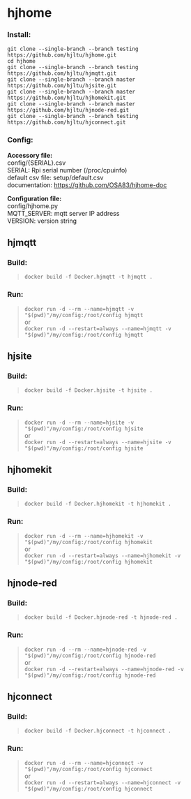 # hjhome
### Install:
`git clone --single-branch --branch testing https://github.com/hjltu/hjhome.git`
<br>`cd hjhome`
<br>`git clone --single-branch --branch testing https://github.com/hjltu/hjmqtt.git`
<br>`git clone --single-branch --branch master https://github.com/hjltu/hjsite.git`
<br>`git clone --single-branch --branch master https://github.com/hjltu/hjhomekit.git`
<br>`git clone --single-branch --branch master https://github.com/hjltu/hjnode-red.git`
<br>`git clone --single-branch --branch testing https://github.com/hjltu/hjconnect.git`
### Config:
**Accessory file:**
<br>config/{SERIAL}.csv
<br>SERIAL: Rpi serial number (/proc/cpuinfo)
<br>default csv file: setup/default.csv
<br>documentation: https://github.com/OSA83/hjhome-doc

**Configuration file:**
<br>config/hjhome.py
<br>MQTT_SERVER: mqtt server IP address
<br>VERSION: version string
## hjmqtt
### Build:
>`docker build -f Docker.hjmqtt -t hjmqtt .`
### Run:
>`docker run -d --rm --name=hjmqtt -v "$(pwd)"/my/config:/root/config hjmqtt`
<br>or
<br>`docker run -d --restart=always --name=hjmqtt -v "$(pwd)"/my/config:/root/config hjmqtt`
## hjsite
### Build:
>`docker build -f Docker.hjsite -t hjsite .`
### Run:
>`docker run -d --rm --name=hjsite -v "$(pwd)"/my/config:/root/config hjsite`
<br>or
<br>`docker run -d --restart=always --name=hjsite -v "$(pwd)"/my/config:/root/config hjsite`
## hjhomekit
### Build:
>`docker build -f Docker.hjhomekit -t hjhomekit .`
### Run:
>`docker run -d --rm --name=hjhomekit -v "$(pwd)"/my/config:/root/config hjhomekit`
<br>or
<br>`docker run -d --restart=always --name=hjhomekit -v "$(pwd)"/my/config:/root/config hjhomekit`
## hjnode-red
### Build:
>`docker build -f Docker.hjnode-red -t hjnode-red .`
### Run:
>`docker run -d --rm --name=hjnode-red -v "$(pwd)"/my/config:/root/config hjnode-red`
<br>or
<br>`docker run -d --restart=always --name=hjnode-red -v "$(pwd)"/my/config:/root/config hjnode-red`
## hjconnect
### Build:
>`docker build -f Docker.hjconnect -t hjconnect .`
### Run:
>`docker run -d --rm --name=hjconnect -v "$(pwd)"/my/config:/root/config hjconnect`
<br>or
<br>`docker run -d --restart=always --name=hjconnect -v "$(pwd)"/my/config:/root/config hjconnect`
